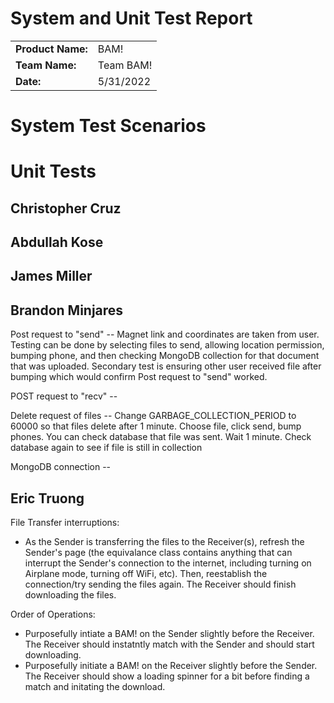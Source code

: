 # System and Unit Test Report
|                   |           |
|-------------------|-----------|
| **Product Name:** | BAM!      |
| **Team Name:**    | Team BAM! |
| **Date:**         | 5/31/2022 |

# System Test Scenarios

#  Unit Tests

## Christopher Cruz

## Abdullah Kose

## James Miller

## Brandon Minjares
Post request to "send" -- Magnet link and coordinates are taken from user. Testing can be done by selecting files to send, allowing location permission, bumping phone, and then checking MongoDB collection for that document that was uploaded.
Secondary test is ensuring other user received file after bumping which would confirm Post request to "send" worked.

POST request to "recv" --

Delete request of files -- Change GARBAGE_COLLECTION_PERIOD to 60000 so that files delete after 1 minute. Choose file, click send, bump phones. You can check database that file was sent. Wait 1 minute. Check database again to see if file is still in collection

MongoDB connection -- 

## Eric Truong
File Transfer interruptions:
- As the Sender is transferring the files to the Receiver(s), refresh the Sender's page (the equivalance class contains anything that can interrupt the Sender's connection to the internet, including turning on Airplane mode, turning off WiFi, etc). Then, reestablish the connection/try sending the files again. The Receiver should finish downloading the files.

Order of Operations:
- Purposefully intiate a BAM! on the Sender slightly before the Receiver. The Receiver should instatntly match with the Sender and should start downloading.
- Purposefully initiate a BAM! on the Receiver slightly before the Sender. The Receiver should show a loading spinner for a bit before finding a match and initating the download.

